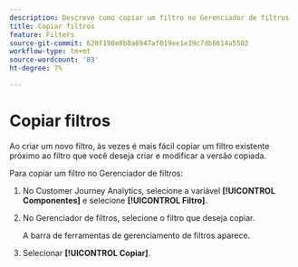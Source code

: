```yaml
---
description: Descreve como copiar um filtro no Gerenciador de filtros
title: Copiar filtros
feature: Filters
source-git-commit: 620f190e8b8a6947af019ee1e39c7db8614a5502
workflow-type: tm+mt
source-wordcount: '83'
ht-degree: 7%

---
```


# Copiar filtros

Ao criar um novo filtro, às vezes é mais fácil copiar um filtro existente próximo ao filtro que você deseja criar e modificar a versão copiada.

Para copiar um filtro no Gerenciador de filtros:

1. No Customer Journey Analytics, selecione a variável **[!UICONTROL Componentes]** e selecione **[!UICONTROL Filtro]**.

1. No Gerenciador de filtros, selecione o filtro que deseja copiar.

   A barra de ferramentas de gerenciamento de filtros aparece.

1. Selecionar **[!UICONTROL Copiar]**.